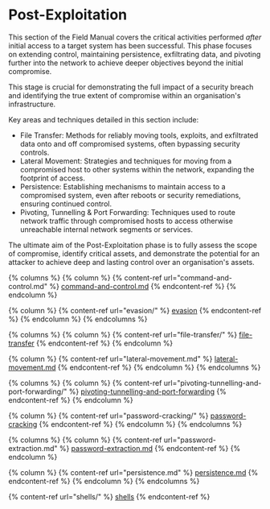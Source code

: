 # Post-Exploitation

This section of the Field Manual covers the critical activities performed _after_ initial access to a target system has been successful. This phase focuses on extending control, maintaining persistence, exfiltrating data, and pivoting further into the network to achieve deeper objectives beyond the initial compromise.

This stage is crucial for demonstrating the full impact of a security breach and identifying the true extent of compromise within an organisation's infrastructure.

Key areas and techniques detailed in this section include:

* File Transfer: Methods for reliably moving tools, exploits, and exfiltrated data onto and off compromised systems, often bypassing security controls.
* Lateral Movement: Strategies and techniques for moving from a compromised host to other systems within the network, expanding the footprint of access.
* Persistence: Establishing mechanisms to maintain access to a compromised system, even after reboots or security remediations, ensuring continued control.
* Pivoting, Tunnelling & Port Forwarding: Techniques used to route network traffic through compromised hosts to access otherwise unreachable internal network segments or services.

The ultimate aim of the Post-Exploitation phase is to fully assess the scope of compromise, identify critical assets, and demonstrate the potential for an attacker to achieve deep and lasting control over an organisation's assets.

{% columns %}
{% column %}
{% content-ref url="command-and-control.md" %}
[command-and-control.md](command-and-control.md)
{% endcontent-ref %}
{% endcolumn %}

{% column %}
{% content-ref url="evasion/" %}
[evasion](evasion/)
{% endcontent-ref %}
{% endcolumn %}
{% endcolumns %}

{% columns %}
{% column %}
{% content-ref url="file-transfer/" %}
[file-transfer](file-transfer/)
{% endcontent-ref %}
{% endcolumn %}

{% column %}
{% content-ref url="lateral-movement.md" %}
[lateral-movement.md](lateral-movement.md)
{% endcontent-ref %}
{% endcolumn %}
{% endcolumns %}

{% columns %}
{% column %}
{% content-ref url="pivoting-tunnelling-and-port-forwarding/" %}
[pivoting-tunnelling-and-port-forwarding](pivoting-tunnelling-and-port-forwarding/)
{% endcontent-ref %}
{% endcolumn %}

{% column %}
{% content-ref url="password-cracking/" %}
[password-cracking](password-cracking/)
{% endcontent-ref %}
{% endcolumn %}
{% endcolumns %}

{% columns %}
{% column %}
{% content-ref url="password-extraction.md" %}
[password-extraction.md](password-extraction.md)
{% endcontent-ref %}
{% endcolumn %}

{% column %}
{% content-ref url="persistence.md" %}
[persistence.md](persistence.md)
{% endcontent-ref %}
{% endcolumn %}
{% endcolumns %}

{% content-ref url="shells/" %}
[shells](shells/)
{% endcontent-ref %}
